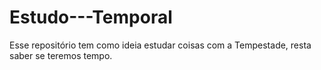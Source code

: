 # Estudo---Temporal
Esse repositório tem como ideia estudar coisas com a Tempestade, resta saber se teremos tempo.

